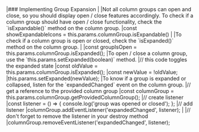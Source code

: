 <framework-specific-section frameworks="angular">
|### Implementing Group Expansion
|
|Not all column groups can open and close, so you should display open / close features accordingly. To check if a column group should have open / close functionality, check the `isExpandable()` method on the column group.
</framework-specific-section>

<framework-specific-section frameworks="angular">
<snippet transform={false}>
|const showExpandableIcons = this.params.columnGroup.isExpandable()
</snippet>
</framework-specific-section>

<framework-specific-section frameworks="angular">
|
|To check if a column group is open or closed, check the `isExpanded()` method on the column group.
|
</framework-specific-section>


<framework-specific-section frameworks="angular">
<snippet transform={false}>
|const groupIsOpen = this.params.columnGroup.isExpanded();
</snippet>
</framework-specific-section>

<framework-specific-section frameworks="angular">
|To open / close a column group, use the `this.params.setExpanded(boolean)` method.
</framework-specific-section>

<framework-specific-section frameworks="angular">
<snippet transform={false}>
|// this code toggles the expanded state
|const oldValue = this.params.columnGroup.isExpanded();
|const newValue = !oldValue;
|this.params.setExpanded(newValue);
</snippet>
</framework-specific-section>

<framework-specific-section frameworks="angular">
|To know if a group is expanded or collapsed, listen for the `expandedChanged` event on the column group.
</framework-specific-section>

<framework-specific-section frameworks="angular">
<snippet transform={false}>
|// get a reference to the provided column group
|const columnGroup = this.params.columnGroup.getProvidedColumnGroup();
|// create listener
|const listener = () => { console.log('group was opened or closed'); };
|// add listener
|columnGroup.addEventListener('expandedChanged', listener);
|
|// don't forget to remove the listener in your destroy method
|columnGroup.removeEventListener('expandedChanged', listener);
</snippet>
</framework-specific-section>
